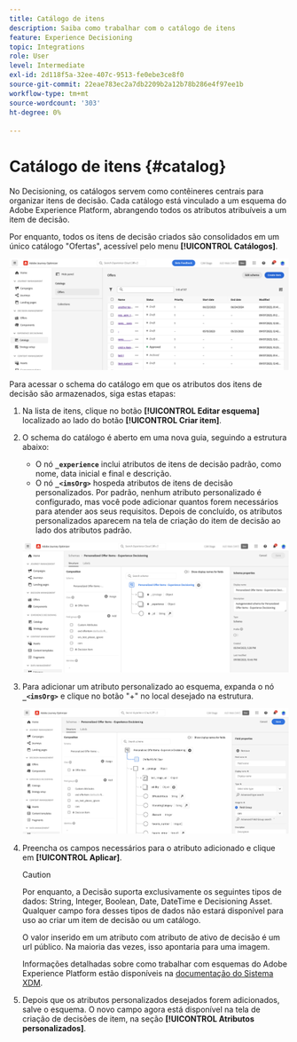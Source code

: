 ```yaml
---
title: Catálogo de itens
description: Saiba como trabalhar com o catálogo de itens
feature: Experience Decisioning
topic: Integrations
role: User
level: Intermediate
exl-id: 2d118f5a-32ee-407c-9513-fe0ebe3ce8f0
source-git-commit: 22eae783ec2a7db2209b2a12b78b286e4f97ee1b
workflow-type: tm+mt
source-wordcount: '303'
ht-degree: 0%

---
```


# Catálogo de itens {#catalog}

No Decisioning, os catálogos servem como contêineres centrais para organizar itens de decisão. Cada catálogo está vinculado a um esquema do Adobe Experience Platform, abrangendo todos os atributos atribuíveis a um item de decisão.

Por enquanto, todos os itens de decisão criados são consolidados em um único catálogo &quot;Ofertas&quot;, acessível pelo menu **[!UICONTROL Catálogos]**.

![](assets/catalogs-list.png)

Para acessar o schema do catálogo em que os atributos dos itens de decisão são armazenados, siga estas etapas:

1. Na lista de itens, clique no botão **[!UICONTROL Editar esquema]** localizado ao lado do botão **[!UICONTROL Criar item]**.

1. O schema do catálogo é aberto em uma nova guia, seguindo a estrutura abaixo:

   * O nó **`_experience`** inclui atributos de itens de decisão padrão, como nome, data inicial e final e descrição.
   * O nó **`_<imsOrg>`** hospeda atributos de itens de decisão personalizados. Por padrão, nenhum atributo personalizado é configurado, mas você pode adicionar quantos forem necessários para atender aos seus requisitos. Depois de concluído, os atributos personalizados aparecem na tela de criação do item de decisão ao lado dos atributos padrão.

   ![](assets/catalogs-schema.png)

1. Para adicionar um atributo personalizado ao esquema, expanda o nó **`_<imsOrg>`** e clique no botão &quot;+&quot; no local desejado na estrutura.

   ![](assets/catalogs-add.png)

1. Preencha os campos necessários para o atributo adicionado e clique em **[!UICONTROL Aplicar]**.

   >[!CAUTION]
   >
   >Por enquanto, a Decisão suporta exclusivamente os seguintes tipos de dados: String, Integer, Boolean, Date, DateTime e Decisioning Asset. Qualquer campo fora desses tipos de dados não estará disponível para uso ao criar um item de decisão ou um catálogo.

   O valor inserido em um atributo com atributo de ativo de decisão é um url público. Na maioria das vezes, isso apontaria para uma imagem.

   Informações detalhadas sobre como trabalhar com esquemas do Adobe Experience Platform estão disponíveis na [documentação do Sistema XDM](https://experienceleague.adobe.com/docs/experience-platform/xdm/ui/overview.html?lang=pt-BR).

1. Depois que os atributos personalizados desejados forem adicionados, salve o esquema. O novo campo agora está disponível na tela de criação de decisões de item, na seção **[!UICONTROL Atributos personalizados]**.
